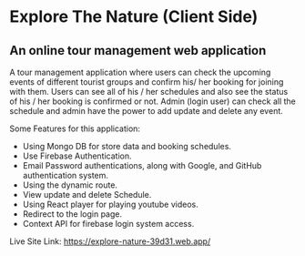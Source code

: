 # Explore The Nature (Client Side)

## An online tour management web application

A tour management application where users can check the upcoming events of different tourist groups and confirm his/ her booking for joining with them. Users can see all of his / her schedules and also see the status of his / her booking is confirmed or not. Admin (login user) can check all the schedule and admin have the power to add update and delete any event.

Some Features for this application:

- Using Mongo DB for store data and booking schedules.
- Use Firebase Authentication.
- Email Password authentications, along with Google, and GitHub authentication system.
- Using the dynamic route.
- View update and delete Schedule.
- Using React player for playing youtube videos.
- Redirect to the login page.
- Context API for firebase login system access.

Live Site Link: https://explore-nature-39d31.web.app/
